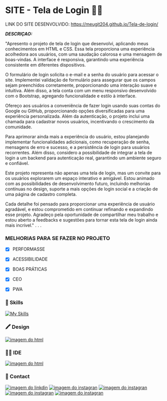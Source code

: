 # SITE - Tela de Login 👨‍💻
LINK DO SITE DESENVOLVIDO: https://meugit204.github.io/Tela-de-login/

***DESCRIÇAO:***

"Apresento o projeto de tela de login que desenvolvi, aplicando meus conhecimentos em HTML e CSS. Essa tela proporciona uma experiência acolhedora aos usuários, com uma saudação calorosa e uma mensagem de boas-vindas. A interface é responsiva, garantindo uma experiência consistente em diferentes dispositivos.

O formulário de login solicita o e-mail e a senha do usuário para acessar o site. Implementei validação de formulário para assegurar que os campos sejam preenchidos corretamente, proporcionando uma interação suave e intuitiva. Além disso, a tela conta com um menu responsivo desenvolvido com o Bootstrap, agregando funcionalidade e estilo à interface.

Ofereço aos usuários a conveniência de fazer login usando suas contas do Google ou GitHub, proporcionando opções diversificadas para uma experiência personalizada. Além da autenticação, o projeto inclui uma chamada para cadastrar novos usuários, incentivando o crescimento da comunidade.

Para aprimorar ainda mais a experiência do usuário, estou planejando implementar funcionalidades adicionais, como recuperação de senha, mensagens de erro e sucesso, e a persistência de login para usuários recorrentes. Além disso, considero a possibilidade de integrar a tela de login a um backend para autenticação real, garantindo um ambiente seguro e confiável.

Este projeto representa não apenas uma tela de login, mas um convite para os usuários explorarem um espaço interativo e amigável. Estou animado com as possibilidades de desenvolvimento futuro, incluindo melhorias contínuas no design, suporte a mais opções de login social e a criação de uma página de cadastro completa.

Cada detalhe foi pensado para proporcionar uma experiência de usuário agradável, e estou comprometido em continuar refinando e expandindo esse projeto. Agradeço pela oportunidade de compartilhar meu trabalho e estou aberto a feedbacks e sugestões para tornar esta tela de login ainda mais incrível."
 .
 .
 .
 ### MELHORIAS PARA SE FAZER NO PROJETO
 - [x] PERFORMASSE
 - [x] ACESSIBILIDADE
 - [x] BOAS PRÁTICAS
 - [x] CEO
 - [x] PWA


### 🚀 Skills

[![My Skills](https://skillicons.dev/icons?i=js,html,css,bootstrap,git)](https://skillicons.dev)

### 🖍 Design

[![imagem do html](https://img.shields.io/badge/Figma-F24E1E?style=for-the-badge&logo=figma&logoColor=white)](#)


### 👩‍💻 IDE

[![imagem do html](https://img.shields.io/badge/Visual_Studio_Code-0078D4?style=for-the-badge&logo=visual%20studio%20code&logoColor=white)](#)

### 📱 Contact

[![imagem do linkdin](https://img.shields.io/badge/LinkedIn-0077B5?style=for-the-badge&logo=linkedin&logoColor=white)](https://www.linkedin.com/in/ricardo-vieira-dev/)
[![imagem do instagran](https://img.shields.io/badge/Instagram-E4405F?style=for-the-badge&logo=instagram&logoColor=white)](https://www.instagram.com/kadu_vieira_rv/)
[![imagem do instagran](https://img.shields.io/badge/Gmail-D14836?style=for-the-badge&logo=gmail&logoColor=white)](<mailto:ricardo.dev.of@gmail.com>)
[![imagem do instagran](https://img.shields.io/badge/WhatsApp-25D366?style=for-the-badge&logo=whatsapp&logoColor=white)](https://wa.me/5598984178259)
[![imagem do instagran](https://img.shields.io/badge/website-000000?style=for-the-badge&logo=About.me&logoColor=white)](#)

